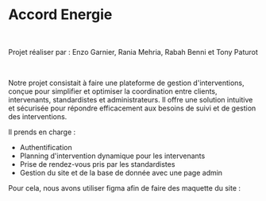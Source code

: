<h1> Accord Energie </h1>
</br>
<p> Projet réaliser par : Enzo Garnier, Rania Mehria, Rabah Benni et Tony Paturot </p>
</br>
<p> Notre projet consistait à faire une plateforme de gestion d'interventions, conçue pour simplifier et optimiser la coordination entre clients, intervenants, standardistes et administrateurs. Il offre une solution intuitive et sécurisée pour répondre efficacement aux besoins de suivi et de gestion des interventions. </p>

<p> Il prends en charge : </p>
<ul>
  <li> Authentification</li>
  <li> Planning d'intervention dynamique pour les intervenants </li>
  <li> Prise de rendez-vous pris par les standardistes </li>
  <li> Gestion du site et de la base de donnée avec une page admin </li>
</ul>

<p> Pour cela, nous avons utiliser figma afin de faire des maquette du site : </p>
